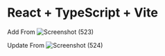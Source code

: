 # React + TypeScript + Vite

Add From
![Screenshot (523)](https://github.com/sasindumalshan/internship-sentura--test-/assets/109432637/53ee2606-0f7d-4a10-aaa7-8060b7f5f873)

Update From
![Screenshot (524)](https://github.com/sasindumalshan/internship-sentura--test-/assets/109432637/3726699e-8c24-4133-9723-d7f5e5d30870)